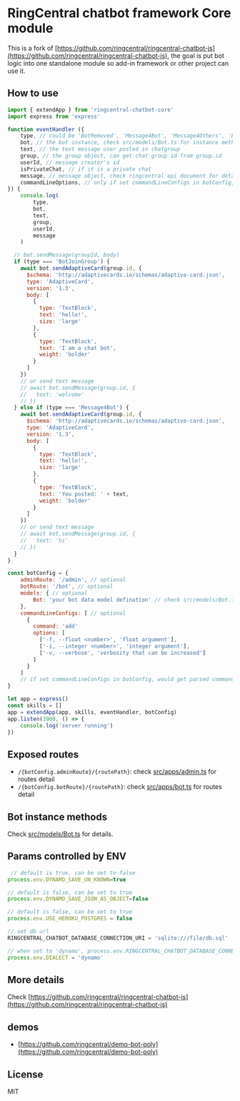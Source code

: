 # RingCentral chatbot framework Core module

This is a fork of [https://github.com/ringcentral/ringcentral-chatbot-js](https://github.com/ringcentral/ringcentral-chatbot-js), the goal is put bot logic into one standalone module so add-in framework or other project can use it.

## How to use

```js
import { extendApp } from 'ringcentral-chatbot-core'
import express from 'express'

function eventHandler ({
    type, // could be 'BotRemoved', 'Message4Bot', 'Message4Others', 'BotGroupLeft', 'BotJoinGroup', 'Maintain', 'SetupDatabase'
    bot, // the bot instance, check src/models/Bot.ts for instance methods
    text, // the text message user posted in chatgroup
    group, // the group object, can get chat group id from group.id
    userId, // message creator's id
    isPrivateChat, // if it is a private chat
    message, // message object, check ringcentral api document for detail
    commandLineOptions, // only if set commandLineConfigs in botConfig, would get parse result from text, check doc/command-line-parser.md for detail
}) {
    console.log(
        type,
        bot,
        text,
        group,
        userId,
        message
    )

  // bot.sendMessage(groupId, body)
  if (type === 'BotJoinGroup') {
    await bot.sendAdaptiveCard(group.id, {
      $schema: 'http://adaptivecards.io/schemas/adaptive-card.json',
      type: 'AdaptiveCard',
      version: '1.3',
      body: [
        {
          type: 'TextBlock',
          text: 'hello!',
          size: 'large'
        },
        {
          type: 'TextBlock',
          text: 'I am a chat bot',
          weight: 'bolder'
        }
      ]
    })
    // or send text message
    // await bot.sendMessage(group.id, {
    //   text: 'welcome'
    // })
  } else if (type === 'Message4Bot') {
    await bot.sendAdaptiveCard(group.id, {
      $schema: 'http://adaptivecards.io/schemas/adaptive-card.json',
      type: 'AdaptiveCard',
      version: '1.3',
      body: [
        {
          type: 'TextBlock',
          text: 'hello!',
          size: 'large'
        },
        {
          type: 'TextBlock',
          text: 'You posted: ' + text,
          weight: 'bolder'
        }
      ]
    })
    // or send text message
    // await bot.sendMessage(group.id, {
    //   text: 'hi'
    // })
  }
}

const botConfig = {
    adminRoute: '/admin', // optional
    botRoute: '/bot', // optional
    models: { // optional
        Bot: 'your bot data model defination' // check src/models/Bot.ts as a example, optional
    },
    commandLineConfigs: [ // optional
      {
        command: 'add'
        options: [
          ['-f, --float <number>', 'float argument'],
          ['-i, --integer <number>', 'integer argument'],
          ['-v, --verbose', 'verbosity that can be increased']
        ]
      }
    ]
    // if set commandLineConfigs in botConfig, would get parsed commandLineOptions object from text, check doc/command-line-parser.md for detail(use commander module)
}

let app = express()
const skills = []
app = extendApp(app, skills, eventHandler, botConfig)
app.listen(3000, () => {
    console.log('server running')
})
```

## Exposed routes

- `/{botConfig.adminRoute}/{routePath}`: check [src/apps/admin.ts](src/apps/admin.ts) for routes detail
- `/{botConfig.botRoute}/{routePath}`: check [src/apps/bot.ts](src/apps/bot.ts) for routes detail

## Bot instance methods

Check [src/models/Bot.ts](src/models/Bot.ts) for details.

## Params controlled by ENV

```js
 // default is true, can be set to false
process.env.DYNAMO_SAVE_UN_KNOWN=true

// default is false, can be set to true
process.env.DYNAMO_SAVE_JSON_AS_OBJECT=false

// default is false, can be set to true
process.env.USE_HEROKU_POSTGRES = false

// set db url
RINGCENTRAL_CHATBOT_DATABASE_CONNECTION_URI = 'sqlite:///file/db.sql'

// when set to 'dynamo', process.env.RINGCENTRAL_CHATBOT_DATABASE_CONNECTION_URI will be ignored
process.env.DIALECT = 'dynamo'
```

## More details

Check [https://github.com/ringcentral/ringcentral-chatbot-js](https://github.com/ringcentral/ringcentral-chatbot-js)

## demos

- [https://github.com/ringcentral/demo-bot-poly](https://github.com/ringcentral/demo-bot-poly)

## License

MIT
